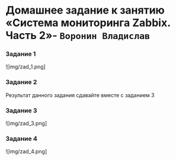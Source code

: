 # Домашнее задание к занятию «Система мониторинга Zabbix. Часть 2»- `Воронин Владислав`

### Задание 1

![img/zad_1.png]

### Задание 2

Результат данного задания сдавайте вместе с заданием 3

### Задание 3

![img/zad_3.png]

### Задание 4

![img/zad_4.png]
